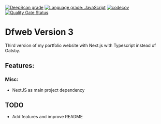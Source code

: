 [![DeepScan grade](https://deepscan.io/api/teams/11080/projects/19508/branches/508468/badge/grade.svg)](https://deepscan.io/dashboard#view=project&tid=11080&pid=19508&bid=508468)
[![Language grade: JavaScript](https://img.shields.io/lgtm/grade/javascript/g/w3bdesign/dfweb-v3.svg?logo=lgtm&logoWidth=18)](https://lgtm.com/projects/g/w3bdesign/dfweb-v3/context:javascript)
[![codecov](https://codecov.io/gh/w3bdesign/dfweb-v3/branch/master/graph/badge.svg?token=VML3KNGO0N)](https://codecov.io/gh/w3bdesign/dfweb-v3)
[![Quality Gate Status](https://sonarcloud.io/api/project_badges/measure?project=w3bdesign_dfweb-v3&metric=alert_status)](https://sonarcloud.io/summary/new_code?id=w3bdesign_dfweb-v3)

# Dfweb Version 3

Third version of my portfolio website with Next.js with Typescript instead of Gatsby.

## Features:

### Misc:

- NextJS as main project dependency

## TODO

- Add features and improve README
